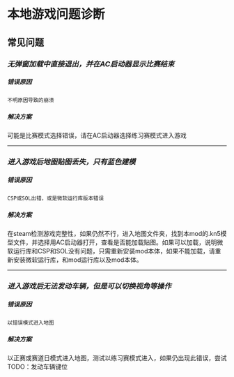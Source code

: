 # 本地游戏问题诊断


## 常见问题

### *无弹窗加载中直接退出，并在AC启动器显示比赛结束*
##### 错误原因
`不明原因导致的崩溃`
##### 解决方案
可能是比赛模式选择错误，请在AC启动器选择练习赛模式进入游戏

------
### *进入游戏后地图贴图丢失，只有蓝色建模*
##### 错误原因
`CSP或SOL出错，或是微软运行库版本错误`
##### 解决方案
在steam检测游戏完整性，如果仍然不行，进入地图文件夹，找到本mod的.kn5模型文件，并选择用AC启动器打开，查看是否能加载贴图。如果可以加载，说明微软运行库和CSP和SOL没有问题，只需重新安装mod本体，如果不能加载，请重新安装微软运行库，和mod运行库以及mod本体。

------
### *进入游戏后无法发动车辆，但是可以切换视角等操作*
##### 错误原因
`以错误模式进入地图`
##### 解决方案
以正赛或赛道日模式进入地图，测试以练习赛模式进入，如果仍出现此错误，尝试TODO：发动车辆键位

